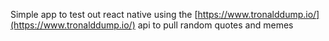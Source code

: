 Simple app to test out react native using the [https://www.tronalddump.io/](https://www.tronalddump.io/) api to pull 
random quotes and memes